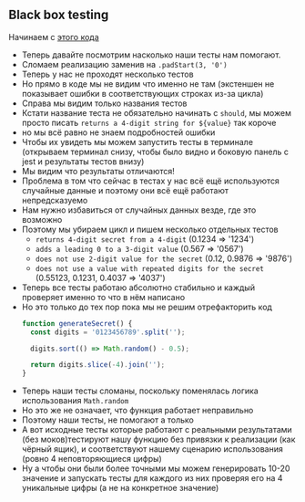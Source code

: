 ## Black box testing
Начинаем с [этого кода](https://github.com/mate-academy/js-testing/tree/4435b647eac1dc61b8474f3e6b5dd3dfbb2f7a7e/src)

- Теперь давайте посмотрим насколько наши тесты нам помогают.
- Сломаем реализацию заменив на `.padStart(3, '0')`
- Теперь у нас не проходят несколько тестов
- Но прямо в коде мы не видим что именно не там (экстеншен не показывает ошибки в соответствующих строках из-за цикла)
- Справа мы видим только названия тестов
- Кстати название теста не обязательно начинать с `should`, мы можем просто писать `returns a 4-digit string for ${value}` так короче
- но мы всё равно не знаем подробностей ошибки
- Чтобы их увидеть мы можем запустить тесты в терминале (открываем терминал снизу, чтобы было видно и боковую панель с jest и результаты тестов внизу)
- Мы видим что результаты отличаются!
- Проблема в том что сейчас в тестах у нас всё ещё используются случайные данные и поэтому они всё ещё работают непредсказуемо
- Нам нужно избавиться от случайных данных везде, где это возможно
- Поэтому мы убираем цикл и пишем несколько отдельных тестов 
  - `returns 4-digit secret from a 4-digit` (0.1234 => '1234')
  - `adds a leading 0 to a 3-digit value` (0.567 => '0567')
  - `does not use 2-digit value for the secret` (0.12, 0.9876 => '9876')
  - `does not use a value with repeated digits for the secret`
    (0.55123, 0.1231, 0.4037 => '4037')
- Теперь все тесты работаю абсолютно стабильно и каждый проверяет именно то что в нём написано
- Но это только до тех пор пока мы не решим отрефакторить код
  ```js
  function generateSecret() {
    const digits = '0123456789'.split('');

    digits.sort(() => Math.random() - 0.5);

    return digits.slice(-4).join('');
  }
  ```
- Теперь наши тесты сломаны, поскольку поменялась логика использования `Math.random`
- Но это же не означает, что функция работает неправильно
- Поэтому наши тесты, не помогают а только 
- А вот исходные тесты которые работают с реальными результатами (без моков)тестируют нашу функцию без привязки к реализации (как чёрный ящик), и соответствуют нашему сценарию использования (ровно 4 неповторяющиеся цифры)
- Ну а чтобы они были более точными мы можем генерировать 10-20 значение и запускать тесты для каждого из них проверяя его на 4 уникальные цифры (а не на конкретное значение)
